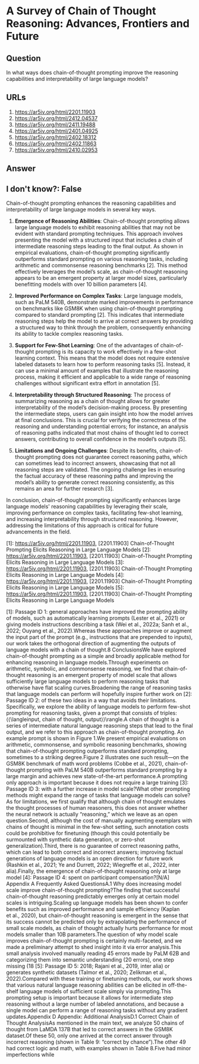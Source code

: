 # A Survey of Chain of Thought Reasoning: Advances, Frontiers and Future

## Question

In what ways does chain-of-thought prompting improve the reasoning capabilities and interpretability of large language models?

## URLs

1. https://ar5iv.org/html/2201.11903
2. https://ar5iv.org/html/2412.04537
3. https://ar5iv.org/html/2411.19488
4. https://ar5iv.org/html/2401.04925
5. https://ar5iv.org/html/2402.18312
6. https://ar5iv.org/html/2402.11863
7. https://ar5iv.org/html/2410.02953

## Answer

## I don't know?: False

Chain-of-thought prompting enhances the reasoning capabilities and interpretability of large language models in several key ways.

1. **Emergence of Reasoning Abilities**: Chain-of-thought prompting allows large language models to exhibit reasoning abilities that may not be evident with standard prompting techniques. This approach involves presenting the model with a structured input that includes a chain of intermediate reasoning steps leading to the final output. As shown in empirical evaluations, chain-of-thought prompting significantly outperforms standard prompting on various reasoning tasks, including arithmetic and commonsense reasoning benchmarks [2]. This method effectively leverages the model’s scale, as chain-of-thought reasoning appears to be an emergent property at larger model sizes, particularly benefitting models with over 10 billion parameters [4].

2. **Improved Performance on Complex Tasks**: Large language models, such as PaLM 540B, demonstrate marked improvements in performance on benchmarks like GSM8K when using chain-of-thought prompting compared to standard prompting [2]. This indicates that intermediate reasoning steps help the model to arrive at correct answers by providing a structured way to think through the problem, consequently enhancing its ability to tackle complex reasoning tasks.

3. **Support for Few-Shot Learning**: One of the advantages of chain-of-thought prompting is its capacity to work effectively in a few-shot learning context. This means that the model does not require extensive labeled datasets to learn how to perform reasoning tasks [5]. Instead, it can use a minimal amount of examples that illustrate the reasoning process, making it efficient and applicable to a wide range of reasoning challenges without significant extra effort in annotation [5].

4. **Interpretability through Structured Reasoning**: The process of summarizing reasoning as a chain of thought allows for greater interpretability of the model’s decision-making process. By presenting the intermediate steps, users can gain insight into how the model arrives at final conclusions. This is crucial for verifying the correctness of the reasoning and understanding potential errors; for instance, an analysis of reasoning paths indicated that most chains of thought led to correct answers, contributing to overall confidence in the model’s outputs [5].

5. **Limitations and Ongoing Challenges**: Despite its benefits, chain-of-thought prompting does not guarantee correct reasoning paths, which can sometimes lead to incorrect answers, showcasing that not all reasoning steps are validated. The ongoing challenge lies in ensuring the factual accuracy of these reasoning paths and improving the model’s ability to generate correct reasoning consistently, as this remains an area for further research [3].

In conclusion, chain-of-thought prompting significantly enhances large language models' reasoning capabilities by leveraging their scale, improving performance on complex tasks, facilitating few-shot learning, and increasing interpretability through structured reasoning. However, addressing the limitations of this approach is critical for future advancements in the field.

[1]: https://ar5iv.org/html/2201.11903, [2201.11903] Chain-of-Thought Prompting Elicits Reasoning in Large Language Models
[2]: https://ar5iv.org/html/2201.11903, [2201.11903] Chain-of-Thought Prompting Elicits Reasoning in Large Language Models
[3]: https://ar5iv.org/html/2201.11903, [2201.11903] Chain-of-Thought Prompting Elicits Reasoning in Large Language Models
[4]: https://ar5iv.org/html/2201.11903, [2201.11903] Chain-of-Thought Prompting Elicits Reasoning in Large Language Models
[5]: https://ar5iv.org/html/2201.11903, [2201.11903] Chain-of-Thought Prompting Elicits Reasoning in Large Language Models

[1]: Passage ID 1: general approaches have improved the prompting ability of models, such as automatically learning prompts (Lester et al., 2021) or giving models instructions describing a task (Wei et al., 2022a; Sanh et al., 2022; Ouyang et al., 2022).Whereas these approaches improve or augment the input part of the prompt (e.g., instructions that are prepended to inputs), our work takes the orthogonal direction of augmenting the outputs of language models with a chain of thought.8 ConclusionsWe have explored chain-of-thought prompting as a simple and broadly applicable method for enhancing reasoning in language models.Through experiments on arithmetic, symbolic, and commonsense reasoning, we find that chain-of-thought reasoning is an emergent property of model scale that allows sufficiently large language models to perform reasoning tasks that otherwise have flat scaling curves.Broadening the range of reasoning tasks that language models can perform will hopefully inspire further work on
[2]: Passage ID 2: of these two ideas in a way that avoids their limitations. Specifically, we explore the ability of language models to perform few-shot prompting for reasoning tasks, given a prompt that consists of triples: ⟨⟨\langleinput, chain of thought, output⟩⟩\rangle.A chain of thought is a series of intermediate natural language reasoning steps that lead to the final output, and we refer to this approach as chain-of-thought prompting. An example prompt is shown in Figure 1.We present empirical evaluations on arithmetic, commonsense, and symbolic reasoning benchmarks, showing that chain-of-thought prompting outperforms standard prompting, sometimes to a striking degree.Figure 2 illustrates one such result—on the GSM8K benchmark of math word problems (Cobbe et al., 2021), chain-of-thought prompting with PaLM 540B outperforms standard prompting by a large margin and achieves new state-of-the-art performance.A prompting only approach is important because it does not require a large training
[3]: Passage ID 3: with a further increase in model scale?What other prompting methods might expand the range of tasks that language models can solve?As for limitations, we first qualify that although chain of thought emulates the thought processes of human reasoners, this does not answer whether the neural network is actually “reasoning,” which we leave as an open question.Second, although the cost of manually augmenting exemplars with chains of thought is minimal in the few-shot setting, such annotation costs could be prohibitive for finetuning (though this could potentially be surmounted with synthetic data generation, or zero-shot generalization).Third, there is no guarantee of correct reasoning paths, which can lead to both correct and incorrect answers; improving factual generations of language models is an open direction for future work (Rashkin et al., 2021; Ye and Durrett, 2022; Wiegreffe et al., 2022, inter alia).Finally, the emergence of chain-of-thought reasoning only at large model
[4]: Passage ID 4: spent on participant compensation?[N/A] Appendix A Frequently Asked QuestionsA.1 Why does increasing model scale improve chain-of-thought prompting?The finding that successful chain-of-thought reasoning predictably emerges only at certain model scales is intriguing.Scaling up language models has been shown to confer benefits such as improved performance and sample efficiency (Kaplan et al., 2020), but chain-of-thought reasoning is emergent in the sense that its success cannot be predicted only by extrapolating the performance of small scale models, as chain of thought actually hurts performance for most models smaller than 10B parameters.The question of why model scale improves chain-of-thought prompting is certainly multi-faceted, and we made a preliminary attempt to shed insight into it via error analysis.This small analysis involved manually reading 45 errors made by PaLM 62B and categorizing them into semantic understanding (20 errors), one step missing (18
[5]: Passage ID 5: 2018; Rajani et al., 2019, inter alia) or generates synthetic datasets (Talmor et al., 2020; Zelikman et al., 2022).Compared with these training or finetuning methods, our work shows that various natural language reasoning abilities can be elicited in off-the-shelf language models of sufficient scale simply via prompting.This prompting setup is important because it allows for intermediate step reasoning without a large number of labeled annotations, and because a single model can perform a range of reasoning tasks without any gradient updates.Appendix D Appendix: Additional AnalysisD.1 Correct Chain of Thought AnalysisAs mentioned in the main text, we analyze 50 chains of thought from LaMDA 137B that led to correct answers in the GSM8K dataset.Of these 50, only one arrived at the correct answer through incorrect reasoning (shown in Table 9: “correct by chance”).The other 49 had correct logic and math, with examples shown in Table 8.Five had minor imperfections while